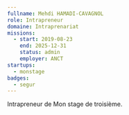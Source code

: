 ```yaml
---
fullname: Mehdi HAMADI-CAVAGNOL
role: Intrapreneur
domaine: Intraprenariat
missions:
  - start: 2019-08-23
    end: 2025-12-31
    status: admin
    employer: ANCT
startups:
  - monstage
badges:
  - segur
---
```


Intrapreneur de Mon stage de troisième.
